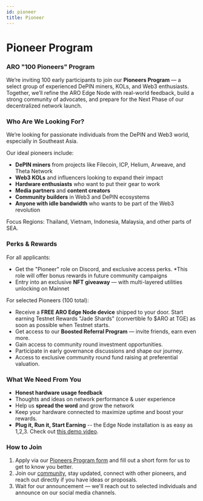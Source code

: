 ```yaml
---
id: pioneer
title: Pioneer
---
```


# Pioneer Program

### ARO "100 Pioneers" Program

We’re inviting 100 early participants to join our **Pioneers Program** — a select group of experienced DePIN miners, KOLs, and Web3 enthusiasts. Together, we’ll refine the ARO Edge Node with real-world feedback, build a strong community of advocates, and prepare for the Next Phase of our decentralized network launch.

### Who Are We Looking For?

We’re looking for passionate individuals from the DePIN and Web3 world, especially in Southeast Asia.

Our ideal pioneers include:

- **DePIN miners** from projects like Filecoin, ICP, Helium, Arweave, and Theta Network
- **Web3 KOLs** and influencers looking to expand their impact
- **Hardware enthusiasts** who want to put their gear to work
- **Media partners** and **content creators**
- **Community builders** in Web3 and DePIN ecosystems
- **Anyone with idle bandwidth** who wants to be part of the Web3 revolution

Focus Regions: Thailand, Vietnam, Indonesia, Malaysia, and other parts of SEA.

### Perks & Rewards

For all applicants:

- Get the "Pioneer" role on Discord, and exclusive access perks. 
*This role will offer bonus rewards in future community campaigns
- Entry into an exclusive **NFT giveaway** — with multi-layered utilities unlocking on Mainnet

For selected Pioneers (100 total):

- Receive a **FREE ARO Edge Node device** shipped to your door.
Start earning Testnet Rewards "Jade Shards" (convertible fo $ARO at TGE) as soon as possible when Testnet starts.
- Get access to our **Boosted Referral Program** — invite friends, earn even more.
- Gain access to community round investment opportunities.
- Participate in early governance discussions and shape our journey. 
- Access to exclusive community round fund raising at preferential valuation. 

###  What We Need From You
- **Honest hardware usage feedback**
- Thoughts and ideas on network performance & user experience
- Help us **spread the word** and grow the network
- Keep your hardware connected to maximize uptime and boost your rewards.
- **Plug it, Run it, Start Earning** -- the Edge Node installation is as easy as 1,2,3. Check out [this demo video](https://youtu.be/YtjHVk2KA9w).

### How to Join
1. Apply via our [Pioneers Program form](https://enreach.fillout.com/Pioneers)
 and fill out a short form for us to get to know you better.
2. Join our [community](https://linktr.ee/enreachnetwork),
stay updated, connect with other pioneers, and reach out directly if you have ideas or proposals.
3. Wait for our announcement — we'll reach out to selected individuals and announce on our social media channels. 




 


